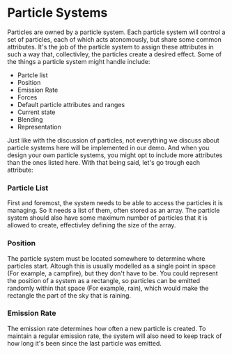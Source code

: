 # Particle Systems

Particles are owned by a particle system. Each particle system will control a set of particles, each of which acts atonomously, but share some common attributes. It's the job of the particle system to assign these attributes in such a way that, collectivley, the particles create a desired effect. Some of the things a particle system might handle include:

* Partcle list
* Position
* Emission Rate
* Forces
* Default particle attributes and ranges
* Current state
* Blending
* Representation

Just like with the discussion of particles, not everything we discuss about particle systems here will be implemented in our demo. And when you design your own particle systems, you might opt to include more attributes than the ones listed here. With that being said, let's go trough each attribute:

### Particle List

First and foremost, the system needs to be able to access the particles it is managing. So it needs a list of them, often stored as an array. The particle system should also have some maximum number of particles that it is allowed to create, effectivley defining the size of the array.

### Position

The particle system must be located somewhere to determine where particles start. Altough this is usually modelled as a single point in space (For example, a campfire), but they don't have to be. You could represent the position of a system as a rectangle, so particles can be emitted randomly within that space (For example, rain), which would make the rectangle the part of the sky that is raining.

### Emission Rate

The emission rate determines how often a new particle is created. To maintain a regular emission rate, the system will also need to keep track of how long it's been since the last particle was emitted.